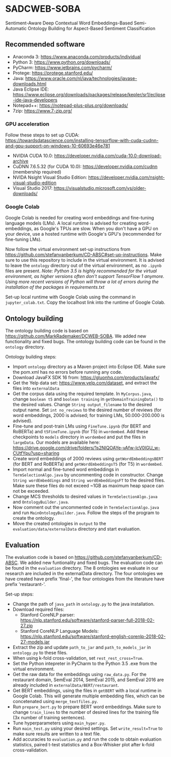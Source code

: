 # SADCWEB-SOBA
Sentiment-Aware Deep Contextual Word Embeddings-Based Semi-Automatic Ontology Building for Aspect-Based Sentiment Classification

## Recommended software
- Anaconda 3: https://www.anaconda.com/products/individual
- Python 3: https://www.python.org/downloads/
- PyCharm: https://www.jetbrains.com/pycharm/
- Protege: https://protege.stanford.edu/
- Java: https://www.oracle.com/nl/java/technologies/javase-downloads.html
- Java Eclipse IDE: https://www.eclipse.org/downloads/packages/release/kepler/sr1/eclipse-ide-java-developers
- Notepad++: https://notepad-plus-plus.org/downloads/
- 7zip: https://www.7-zip.org/

### GPU acceleration
Follow these steps to set up CUDA: https://towardsdatascience.com/installing-tensorflow-with-cuda-cudnn-and-gpu-support-on-windows-10-60693e46e781
- NVIDIA CUDA 10.0: https://developer.nvidia.com/cuda-10.0-download-archive
- CuDNN 7.6.5.32 (for CUDA 10.0): https://developer.nvidia.com/cudnn (membership required)
- NVIDA Nsight Visual Studio Edition: https://developer.nvidia.com/nsight-visual-studio-edition
- Visual Studio 2017: https://visualstudio.microsoft.com/vs/older-downloads/

### Google Colab
Google Colab is needed for creating word embeddings and fine-tuning language models (LMs). A local runtime is advised for creating word-embeddings, as Google's TPUs are slow. When you don't have a GPU on your device, use a hosted runtime with Google's GPU's (recommended for fine-tuning LMs).

Now follow the virtual environment set-up instructions from https://github.com/stefanvanberkum/CD-ABSC#set-up-instructions. Make sure to use this repository to include in the virtual environment. It is advised to leave the `ontology` directory out of the virtual environment, as no `.ipynb` files are present. _Note: Python 3.5 is highly recommended for the virtual environment, as higher versions often don't support TensorFlow 1 anymore. Using more recent versions of Python will throw a lot of errors during the installation of the packages in requirements.txt_

Set-up local runtime with Google Colab using the command in `jupyter_colab.txt`. Copy the localhost link into the runtime of Google Colab.

## Ontology building
The ontology building code is based on https://github.com/MarkRademaker/DCWEB-SOBA. We added new functionality and fixed bugs. The ontology building code can be found in the `ontology` directory.

Ontology building steps:
- Import `ontology` directory as a Maven project into Eclipse IDE. Make sure the pom.xml has no errors before running any code.
- Download JavaFX SDK 16 from: https://gluonhq.com/products/javafx/
- Get the Yelp data set: https://www.yelp.com/dataset, and extract the files into `externalData`
- Get the corpus data using the required template. In `MyCorpus.java`, change `boolean t5` and `boolean training` in `getDomainTrainingData()` to the desired values. Change `String output_filename` to the desired output name. Set `int no_reviews` to the desired number of reviews (for word embeddings, 2000 is advised; for training LMs, 50.000-200.000 is advised).
- Fine-tune and post-train LMs using `FineTune.ipynb` (for BERT and RoBERTa) and `t5FineTune.ipynb` (for T5) in `wordembed`. Add these checkpoints to `models` directory in `wordembed` and put the files in `largeData`. Our models are available here: https://drive.google.com/drive/folders/1s2NIQOAYe-vAfw-lcV0IGU_w-CUtfYpu?usp=sharing
- Create word embeddings of 2000 reviews using `getWordEmbeddingsBERT` (for BERT and RoBERTa) and `getWordEmbeddingsT5` (for T5) in `wordembed`.
- Import normal and fine-tuned word embeddings in `TermSelectionAlgo.java` by uncommenting code in constructor. Change `String wordEmbeddings` and `String wordEmbeddingsFT` to the desired files. Make sure these files do not exceed ~1GB as maximum heap space can not be exceeded. 
- Change MCS thresholds to desired values in `TermSelectionAlgo.java` and `OntologyBuilder.java`.
- Now comment out the uncommented code in `TermSelectionAlgo.java` and run `MainOntologyBuilder.java`. Follow the steps of the program to create the ontology. 
- Move the created ontologies in `output` to the `evaluation/data/externalData` directory and start evaluation.

## Evaluation
The evaluation code is based on https://github.com/stefanvanberkum/CD-ABSC. We added new funtionality and fixed bugs. The evaluation code can be found in the `evaluation` directory. The 8 ontologies we evaluate in our research are included in the externalData directory. The four ontologies we have created have prefix 'final-', the four ontologies from the literature have prefix 'restaurant-'.

Set-up steps:
- Change the path of `java_path` in `ontology.py` to the java installation.
- Download required files:
  -  Stanford CoreNLP parser: https://nlp.stanford.edu/software/stanford-parser-full-2018-02-27.zip
  -  Stanford CoreNLP Language Models: https://nlp.stanford.edu/software/stanford-english-corenlp-2018-02-27-models.jar
-  Extract the zip and update `path_to_jar` and `path_to_models_jar` in `ontology.py` to these files.
-  When using k-fold cross-validation, set `rest_rest_cross=True`.
-  Set the Python intepreter in PyCharm to the Python 3.5 .exe from the virtual environment. 
-  Get the raw data for the embeddings using `raw_data.py`. For the restaurant domain, SemEval 2014, SemEval 2015, and SemEval 2016 are already included in `externalData/BERT/restaurant`.
-  Get BERT embeddings, using the files in `getBERT` with a local runtime in Google Colab. This will generate multiple embedding files, which can be concetenated using `merge_textfiles.py`.
-  Run `prepare_bert.py` to prepare BERT word embeddings. Make sure to change `train_lines` to the number of desired lines for the training file (3x number of training sentences).
-  Tune hyperparameters using `main_hyper.py`.
-  Run `main_test.py` using your desired settings. Set `write_result=True` to make sure results are written to a text file.
-  Add accuracies to `evaluation.py` and run the code to obtain evaluation statistics, paired t-test statistics and a Box-Whisker plot after k-fold cross-validation.

